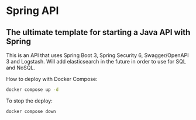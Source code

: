 # Spring API
## The ultimate template for starting a Java API with Spring


This is an API that uses Spring Boot 3, Spring Security 6, Swagger/OpenAPI 3 and Logstash.
Will add elasticsearch in the future in order to use for SQL and NoSQL.

How to deploy with Docker Compose:
```sh
docker compose up -d
```

To stop the deploy:
```sh
docker compose down
```
